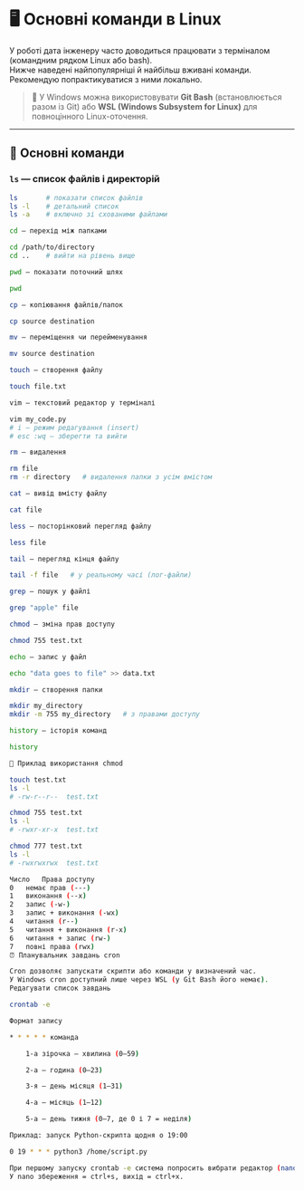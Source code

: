 # 🖥️ Основні команди в Linux

У роботі дата інженеру часто доводиться працювати з терміналом (командним рядком Linux або bash).  
Нижче наведені найпопулярніші й найбільш вживані команди. Рекомендую попрактикуватися з ними локально.  

> 📌 У Windows можна використовувати **Git Bash** (встановлюється разом із Git) або **WSL (Windows Subsystem for Linux)** для повноцінного Linux-оточення.

---

## 📂 Основні команди

### `ls` — список файлів і директорій
```bash
ls       # показати список файлів
ls -l    # детальний список
ls -a    # включно зі схованими файлами

cd — перехід між папками

cd /path/to/directory
cd ..    # вийти на рівень вище

pwd — показати поточний шлях

pwd

cp — копіювання файлів/папок

cp source destination

mv — переміщення чи перейменування

mv source destination

touch — створення файлу

touch file.txt

vim — текстовий редактор у терміналі

vim my_code.py
# i — режим редагування (insert)
# esc :wq — зберегти та вийти

rm — видалення

rm file
rm -r directory   # видалення папки з усім вмістом

cat — вивід вмісту файлу

cat file

less — посторінковий перегляд файлу

less file

tail — перегляд кінця файлу

tail -f file   # у реальному часі (лог-файли)

grep — пошук у файлі

grep "apple" file

chmod — зміна прав доступу

chmod 755 test.txt

echo — запис у файл

echo "data goes to file" >> data.txt

mkdir — створення папки

mkdir my_directory
mkdir -m 755 my_directory   # з правами доступу

history — історія команд

history

🔐 Приклад використання chmod

touch test.txt
ls -l
# -rw-r--r--  test.txt

chmod 755 test.txt
ls -l
# -rwxr-xr-x  test.txt

chmod 777 test.txt
ls -l
# -rwxrwxrwx  test.txt

Число	Права доступу
0	немає прав (---)
1	виконання (--x)
2	запис (-w-)
3	запис + виконання (-wx)
4	читання (r--)
5	читання + виконання (r-x)
6	читання + запис (rw-)
7	повні права (rwx)
⏰ Планувальник завдань cron

Cron дозволяє запускати скрипти або команди у визначений час.
У Windows cron доступний лише через WSL (у Git Bash його немає).
Редагувати список завдань

crontab -e

Формат запису

* * * * * команда

    1-а зірочка — хвилина (0–59)

    2-а — година (0–23)

    3-я — день місяця (1–31)

    4-а — місяць (1–12)

    5-а — день тижня (0–7, де 0 і 7 = неділя)

Приклад: запуск Python-скрипта щодня о 19:00

0 19 * * * python3 /home/script.py

При першому запуску crontab -e система попросить вибрати редактор (nano або vim).
У nano збереження = ctrl+s, вихід = ctrl+x.
